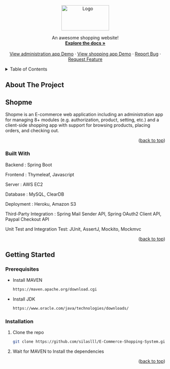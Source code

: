 <div id="top"></div>

<div align="center">
  <a href="https://github.com/silaslll/E-Commerce-Shopping-System">
    <img src="ShopmeWebParent/site-logo/MyShop.png" alt="Logo" width="150" height="80">
  </a>


  <p align="center">
    An awesome shopping website!
    <br />
    <a href="https://github.com/silaslll/E-Commerce-Shopping-System"><strong>Explore the docs »</strong></a>
    <br />
    <br />
    <a href="https://xinran-admin.herokuapp.com/">View administration app Demo</a>
    ·
    <a href="https://xinran-store.herokuapp.com/">View shopping app Demo</a>
    ·
    <a href="https://github.com/silaslll/E-Commerce-Shopping-System/issues">Report Bug</a>
    ·
    <a href="https://github.com/silaslll/E-Commerce-Shopping-System/issues">Request Feature</a>
  </p>
</div>

<!-- TABLE OF CONTENTS -->
<details>
  <summary>Table of Contents</summary>
  <ol>
    <li>
      <a href="#about-the-project">About The Project</a>
      <ul>
        <li><a href="#built-with">Built With</a></li>
      </ul>
    </li>
    <li>
      <a href="#getting-started">Getting Started</a>
      <ul>
        <li><a href="#prerequisites">Prerequisites</a></li>
        <li><a href="#installation">Installation</a></li>
      </ul>
    </li>
  </ol>
</details>


<!-- ABOUT THE PROJECT -->
## About The Project

## Shopme

Shopme is an E-commerce web application including an administration app for managing 8+ modules (e.g. authorization, product, setting, etc.) and a client-side shopping app with support for browsing products, placing orders, and checking out.


<p align="right">(<a href="#top">back to top</a>)</p>



### Built With

Backend : Spring Boot

Frontend : Thymeleaf, Javascript

Server : AWS EC2

Database : MySQL, ClearDB

Deployment : Heroku, Amazon S3

Third-Party Integration : Spring Mail Sender API, Spring OAuth2 Client API, Paypal Checkout API

Unit Test and Integration Test: JUnit, AssertJ, Mockito, Mockmvc

<p align="right">(<a href="#top">back to top</a>)</p>



<!-- GETTING STARTED -->
## Getting Started


### Prerequisites

* Install MAVEN
  ```sh
  https://maven.apache.org/download.cgi
  ```

* Install JDK 
  ```sh
  https://www.oracle.com/java/technologies/downloads/
  ```


### Installation

1. Clone the repo
   ```sh
   git clone https://github.com/silaslll/E-Commerce-Shopping-System.git
   ```
2. Wait for MAVEN to Install the dependencies

<p align="right">(<a href="#top">back to top</a>)</p>

